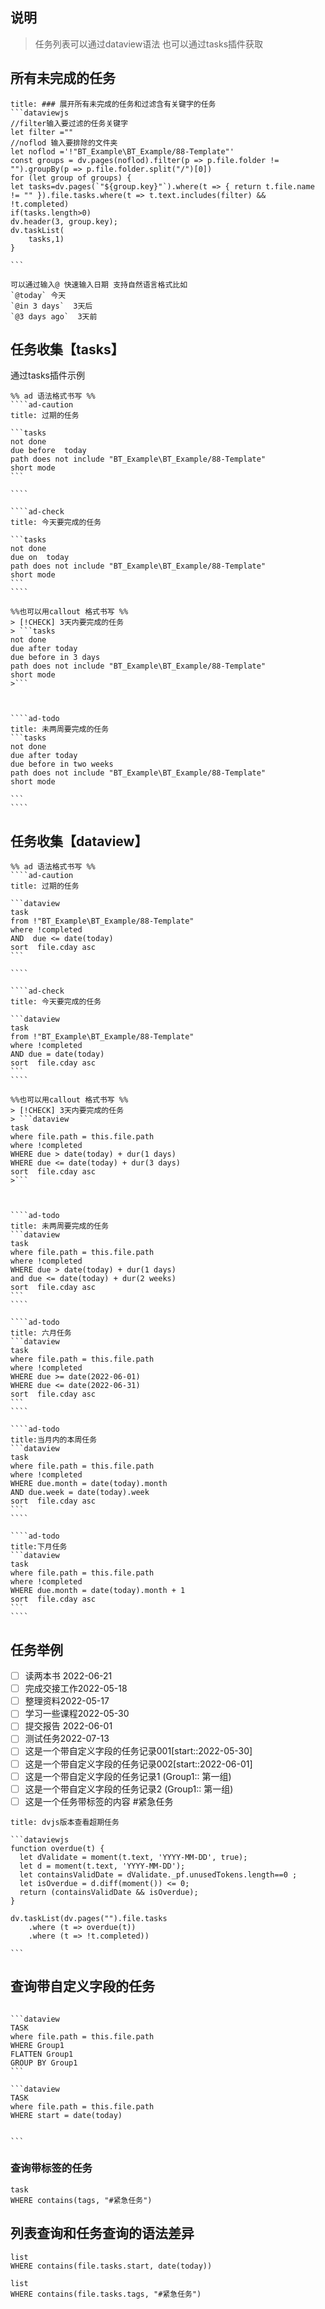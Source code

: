 ---
---

## 说明
> 任务列表可以通过dataview语法 也可以通过tasks插件获取

## 所有未完成的任务

````ad-col2
title: ### 展开所有未完成的任务和过滤含有关键字的任务
```dataviewjs
//filter输入要过滤的任务关键字
let filter =""
//noflod 输入要排除的文件夹
let noflod ='!"BT_Example\BT_Example/88-Template"'
const groups = dv.pages(noflod).filter(p => p.file.folder != "").groupBy(p => p.file.folder.split("/")[0])
for (let group of groups) {
let tasks=dv.pages(`"${group.key}"`).where(t => { return t.file.name != "" }).file.tasks.where(t => t.text.includes(filter) && !t.completed)
if(tasks.length>0)
dv.header(3, group.key);
dv.taskList(
    tasks,1)
}

```
````

```ad-tip
可以通过输入@ 快速输入日期 支持自然语言格式比如
`@today` 今天
`@in 3 days`  3天后
`@3 days ago`  3天前
```


## 任务收集【tasks】
通过tasks插件示例
`````ad-flex
%% ad 语法格式书写 %%
````ad-caution
title: 过期的任务

```tasks
not done
due before  today
path does not include "BT_Example\BT_Example/88-Template"
short mode
```

````

````ad-check
title: 今天要完成的任务

```tasks
not done
due on  today 
path does not include "BT_Example\BT_Example/88-Template"
short mode
```
````
`````

`````ad-flex
%%也可以用callout 格式书写 %%
> [!CHECK] 3天内要完成的任务
> ```tasks
not done 
due after today
due before in 3 days 
path does not include "BT_Example\BT_Example/88-Template"
short mode
>```



````ad-todo
title: 未两周要完成的任务
```tasks
not done 
due after today
due before in two weeks
path does not include "BT_Example\BT_Example/88-Template"
short mode

```
````

`````



## 任务收集【dataview】

`````ad-flex
%% ad 语法格式书写 %%
````ad-caution
title: 过期的任务

```dataview
task
from !"BT_Example\BT_Example/88-Template"
where !completed
AND  due <= date(today)
sort  file.cday asc
```

````

````ad-check
title: 今天要完成的任务

```dataview
task
from !"BT_Example\BT_Example/88-Template"
where !completed
AND due = date(today)
sort  file.cday asc
```
````
`````

`````ad-flex
%%也可以用callout 格式书写 %%
> [!CHECK] 3天内要完成的任务
> ```dataview
task
where file.path = this.file.path 
where !completed
WHERE due > date(today) + dur(1 days)
WHERE due <= date(today) + dur(3 days)
sort  file.cday asc
>```



````ad-todo
title: 未两周要完成的任务
```dataview
task
where file.path = this.file.path 
where !completed
WHERE due > date(today) + dur(1 days)
and due <= date(today) + dur(2 weeks)
sort  file.cday asc
```
````

`````

`````ad-flex
````ad-todo
title: 六月任务
```dataview
task
where file.path = this.file.path 
where !completed
WHERE due >= date(2022-06-01) 
WHERE due <= date(2022-06-31) 
sort  file.cday asc
```
````

````ad-todo
title:当月内的本周任务
```dataview
task
where file.path = this.file.path 
where !completed
WHERE due.month = date(today).month 
AND due.week = date(today).week
sort  file.cday asc
```
````

````ad-todo
title:下月任务
```dataview
task
where file.path = this.file.path 
where !completed
WHERE due.month = date(today).month + 1 
sort  file.cday asc
```
````
`````


## 任务举例
- [ ] 读两本书  2022-06-21
- [ ] 完成交接工作2022-05-18 
- [ ] 整理资料2022-05-17 
- [ ] 学习一些课程2022-05-30
- [ ] 提交报告  2022-06-01 
- [ ] 测试任务2022-07-13
- [ ] 这是一个带自定义字段的任务记录001[start::2022-05-30]
- [ ] 这是一个带自定义字段的任务记录002[start::2022-06-01]
- [ ] 这是一个带自定义字段的任务记录1 (Group1::  第一组) 
- [ ] 这是一个带自定义字段的任务记录2 (Group1::  第一组) 
- [ ] 这是一个任务带标签的内容 #紧急任务
````ad-example
title: dvjs版本查看超期任务

```dataviewjs
function overdue(t) {
  let dValidate = moment(t.text, 'YYYY-MM-DD', true);
  let d = moment(t.text, 'YYYY-MM-DD');
  let containsValidDate = dValidate._pf.unusedTokens.length==0 ;
  let isOverdue = d.diff(moment()) <= 0;
  return (containsValidDate && isOverdue);
}

dv.taskList(dv.pages("").file.tasks
	.where (t => overdue(t))
	.where (t => !t.completed))

```
````

## 查询带自定义字段的任务
````ad-flex

```dataview
TASK 
where file.path = this.file.path  
WHERE Group1 
FLATTEN Group1 
GROUP BY Group1 
```

```dataview
TASK
where file.path = this.file.path  
WHERE start = date(today)


```
````

### 查询带标签的任务

```dataview
task
WHERE contains(tags, "#紧急任务")
```

## 列表查询和任务查询的语法差异
```dataview
list
WHERE contains(file.tasks.start, date(today))
```

```dataview
list
WHERE contains(file.tasks.tags, "#紧急任务")
```

